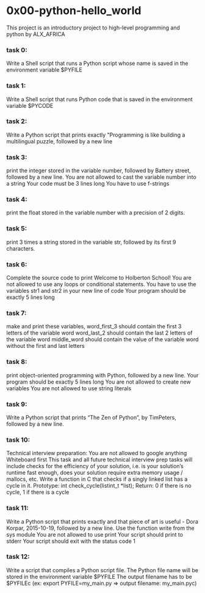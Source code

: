 # 0x00-python-hello_world

This project is an introductory project to high-level programming and python by ALX_AFRICA

### task 0:
Write a Shell script that runs a Python script whose name is saved in the environment variable $PYFILE

### task 1:
Write a Shell script that runs Python code that is saved in the environment variable $PYCODE

### task 2:
Write a Python script that prints exactly "Programming is like building a multilingual puzzle, followed by a new line

### task 3:
print the integer stored in the variable number, followed by Battery street, followed by a new line.
You are not allowed to cast the variable number into a string
Your code must be 3 lines long
You have to use f-strings

### task 4:
print the float stored in the variable number with a precision of 2 digits.

### task 5:
print 3 times a string stored in the variable str, followed by its first 9 characters.

### task 6:
Complete the source code to print Welcome to Holberton School!
You are not allowed to use any loops or conditional statements.
You have to use the variables str1 and str2 in your new line of code
Your program should be exactly 5 lines long

### task 7:
make and print these variables,
word_first_3 should contain the first 3 letters of the variable word
word_last_2 should contain the last 2 letters of the variable word
middle_word should contain the value of the variable word without the first and last letters

### task 8:
print object-oriented programming with Python, followed by a new line.
Your program should be exactly 5 lines long
You are not allowed to create new variables
You are not allowed to use string literals

### task 9:
Write a Python script that prints “The Zen of Python”, by TimPeters, followed by a new line.

### task 10:
Technical interview preparation:
You are not allowed to google anything
Whiteboard first
This task and all future technical interview prep tasks will include checks for the efficiency of your solution, i.e. is your solution’s runtime fast enough, does your solution require extra memory usage / mallocs, etc.
Write a function in C that checks if a singly linked list has a cycle in it.
Prototype: int check_cycle(listint_t *list);
Return: 0 if there is no cycle, 1 if there is a cycle

### task 11:
Write a Python script that prints exactly and that piece of art is useful - Dora Korpar, 2015-10-19, followed by a new line.
Use the function write from the sys module
You are not allowed to use print
Your script should print to stderr
Your script should exit with the status code 1

### task 12:
Write a script that compiles a Python script file.
The Python file name will be stored in the environment variable $PYFILE
The output filename has to be $PYFILEc (ex: export PYFILE=my_main.py => output filename: my_main.pyc)
